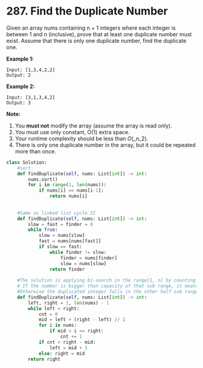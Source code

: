 # 287. Find the Duplicate Number

Given an array nums containing n + 1 integers where each integer is between 1 and n \(inclusive\), prove that at least one duplicate number must exist. Assume that there is only one duplicate number, find the duplicate one.

**Example 1:**

```text
Input: [1,3,4,2,2]
Output: 2
```

**Example 2:**

```text
Input: [3,1,3,4,2]
Output: 3
```

**Note:**

1. You **must not** modify the array \(assume the array is read only\).
2. You must use only constant, O\(1\) extra space.
3. Your runtime complexity should be less than _O_\(_n_2\).
4. There is only one duplicate number in the array, but it could be repeated more than once.

```python
class Solution:
    #sort
    def findDuplicate(self, nums: List[int]) -> int:
        nums.sort()
        for i in range(1, len(nums)):
            if nums[i] == nums[i-1]:
                return nums[i]
            
 
    #Same as linked list cycle II
    def findDuplicate(self, nums: List[int]) -> int:
        slow = fast = finder = 0
        while True:
            slow = nums[slow]
            fast = nums[nums[fast]]
            if slow == fast:
                while finder != slow:
                    finder = nums[finder]
                    slow = nums[slow]
                return finder
            
    #The solution is applying bi-search in the range[1, n] by counting the element which falls     in sub range(n/2, n].
    # If the number is bigger than capacity of that sub range, it means the duplicated integer falls in the sub-range.
    #Otherwise the duplicated integer falls in the other half sub range.     
    def findDuplicate(self, nums: List[int]) -> int:
        left, right = 1, len(nums) - 1
        while left < right:
            cnt = 0
            mid = left + (right - left) // 2
            for i in nums:
                if mid < i <= right:
                    cnt += 1
            if cnt > right - mid:
                left = mid + 1
            else: right = mid
        return right
    
   
```

